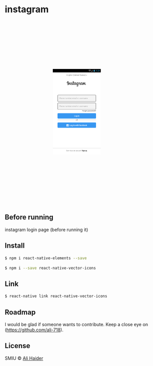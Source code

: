 # instagram
<img style="margin:30%;" src="screenshots/screenshot-2019-02-16_05.21.46.331.png" height="30%" width="30%">

## Before running
instagram login page (before running it)

## Install
```sh
$ npm i react-native-elements --save
```

```sh
$ npm i --save react-native-vector-icons
```

## Link
```sh
$ react-native link react-native-vector-icons
```

## Roadmap
I would be glad if someone wants to contribute. Keep a close eye on (https://github.com/ali-718).

## License
SMIU © [Ali Haider](https://www.facebook.com/Alihadrmydrugs78)
